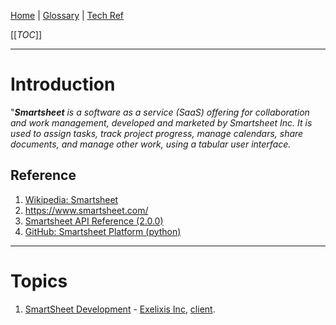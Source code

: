 [Home](/Slalom-LLC/Slalom-Consulting) | [Glossary](/Glossary) | [Tech Ref](/Tech-Ref)

[[_TOC_]]

---
# Introduction
"_***Smartsheet*** is a software as a service (SaaS) offering for collaboration and work management, developed and marketed by Smartsheet Inc. It is used to assign tasks, track project progress, manage calendars, share documents, and manage other work, using a tabular user interface._

## Reference
1. [Wikipedia: Smartsheet](https://en.wikipedia.org/wiki/Smartsheet)
1. https://www.smartsheet.com/
1. [Smartsheet API Reference (2.0.0)](https://smartsheet.redoc.ly)
1. [GitHub: Smartsheet Platform (python)](https://github.com/smartsheet-platform)

---
# Topics
1. [SmartSheet Development](/Clients/Exelixis-Inc/Smartsheet-Development) - [Exelixis Inc](/Clients/Exelixis-Inc), [client](/Clients).
